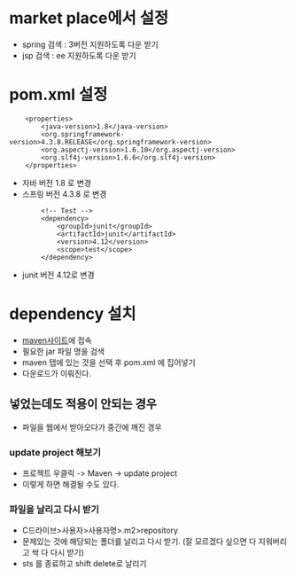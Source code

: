 # market place에서 설정
- spring 검색 : 3버전 지원하도록 다운 받기
- jsp 검색 : ee 지원하도록 다운 받기 

# pom.xml 설정
```
 	<properties>
		<java-version>1.8</java-version>
		<org.springframework-version>4.3.8.RELEASE</org.springframework-version>
		<org.aspectj-version>1.6.10</org.aspectj-version>
		<org.slf4j-version>1.6.6</org.slf4j-version>
	</properties>
```
- 자바 버전 1.8 로 변경
- 스프링 버전 4.3.8 로 변경

```
		<!-- Test -->
		<dependency>
			<groupId>junit</groupId>
			<artifactId>junit</artifactId>
			<version>4.12</version>
			<scope>test</scope>
		</dependency>      
```
- junit 버전 4.12로 변경

# dependency 설치
- [maven사이트](https://mvnrepository.com/)에 접속
- 필요한 jar 파일 명을 검색
- maven 탭에 있는 것을 선택 후 pom.xml 에 집어넣기 
- 다운로드가 이뤄진다.

## 넣었는데도 적용이 안되는 경우
- 파일을 웹에서 받아오다가 중간에 깨진 경우 
### update project 해보기 
- 프로젝트 우클릭 -> Maven -> update project
- 이렇게 하면 해결될 수도 있다. 

### 파일을 날리고 다시 받기 
- C드라이브>사용자>사용자명>.m2>repository 
- 문제있는 것에 해당되는 폴더를 날리고 다시 받기. 
(잘 모르겠다 싶으면 다 지워버리고 싹 다 다시 받기)
- sts 를 종료하고 shift delete로 날리기 
